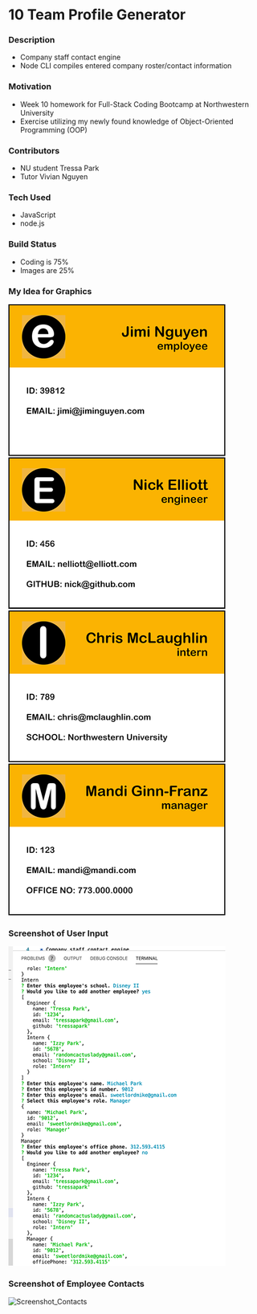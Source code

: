 # 10 Team Profile Generator

### Description
* Company staff contact engine
* Node CLI compiles entered company roster/contact information

### Motivation
* Week 10 homework for Full-Stack Coding Bootcamp at Northwestern University
* Exercise utilizing my newly found knowledge of Object-Oriented Programming (OOP)

### Contributors
* NU student Tressa Park
* Tutor Vivian Nguyen

### Tech Used
* JavaScript
* node.js

### Build Status
* Coding is 75%
* Images are 25%

### My Idea for Graphics
![Employee](Assets/images/PNG/employee_card.png)
![Engineer](Assets/images/PNG/engineer_card.png)
![Intern](Assets/images/PNG/intern_card.png)
![Manager](Assets/images/PNG/manager_card.png)

### Screenshot of User Input
![Screenshot_User](Assets/images/PNG/Input_Screenshot.png)

### Screenshot of Employee Contacts
![Screenshot_Contacts](XXXXXX)